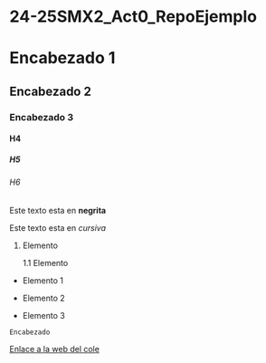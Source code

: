 # 24-25SMX2_Act0_RepoEjemplo

# Encabezado 1
## Encabezado 2
### Encabezado 3
#### H4 
##### H5 
###### H6

Este texto esta en **negrita**

Este texto esta en *cursiva*


1. Elemento

	1.1 Elemento

* Elemento 1 
+ Elemento 2
- Elemento 3

``Encabezado``

[Enlace a la web del cole](https://www.fje.edu/ca/jesuites-bellvitge "eres gay")

